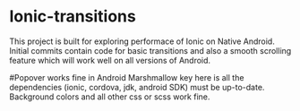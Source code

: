 # Ionic-transitions

This project is built for exploring performace of Ionic on Native Android. 
Initial commits contain code for basic transitions and also a smooth scrolling feature which will work well on all versions of Android.

#Popover works fine in Android Marshmallow
key here is all the dependencies (ionic, cordova, jdk, android SDK) must be up-to-date. Background colors and all other css or scss
work fine.
